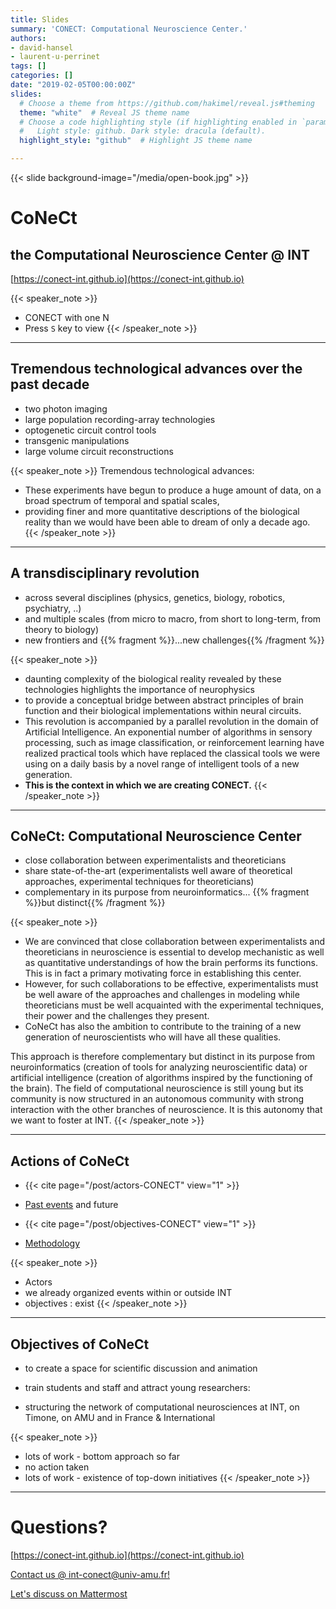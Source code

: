 ```yaml
---
title: Slides
summary: 'CONECT: Computational Neuroscience Center.'
authors:
- david-hansel
- laurent-u-perrinet
tags: []
categories: []
date: "2019-02-05T00:00:00Z"
slides:
  # Choose a theme from https://github.com/hakimel/reveal.js#theming
  theme: "white"  # Reveal JS theme name
  # Choose a code highlighting style (if highlighting enabled in `params.toml`)
  #   Light style: github. Dark style: dracula (default).
  highlight_style: "github"  # Highlight JS theme name  

---
```

{{< slide background-image="/media/open-book.jpg" >}}

# CoNeCt
## the **Co**mputational **Ne**uroscience **C**en**t**er @ INT

[https://conect-int.github.io](https://conect-int.github.io)


{{< speaker_note >}}
- CONECT with one N
- Press `S` key to view
{{< /speaker_note >}}

---

## Tremendous technological advances over the past decade

- two photon imaging
- large population recording-array technologies
- optogenetic circuit control tools
- transgenic manipulations
- large volume circuit reconstructions

{{< speaker_note >}}
Tremendous technological advances:

- These experiments have begun to produce a huge amount of data, on a broad spectrum of temporal and spatial scales,
- providing finer and more quantitative descriptions of the biological reality than we would have been able to dream of only a decade ago.
{{< /speaker_note >}}

---

## A transdisciplinary revolution

- across several disciplines (physics, genetics, biology, robotics, psychiatry, ..)
- and multiple scales (from micro to macro, from short to long-term, from theory to biology)
- new frontiers and {{% fragment %}}...new challenges{{% /fragment %}}

{{< speaker_note >}}
-  daunting complexity of the biological reality revealed by these technologies highlights the importance of neurophysics
- to provide a conceptual bridge between abstract principles of brain function and their biological implementations within neural circuits.
- This revolution is accompanied by a parallel revolution in the domain of Artificial Intelligence. An exponential number of algorithms in sensory processing, such as image classification, or reinforcement learning have realized practical tools which have replaced the classical tools we were using on a daily basis by a novel range of intelligent tools of a new generation.
- **This is the context in which we are creating CONECT.**
{{< /speaker_note >}}


---

##  CoNeCt: **Co**mputational **Ne**uroscience **C**en**t**er

- close collaboration between experimentalists and theoreticians
- share state-of-the-art (experimentalists well aware of theoretical approaches, experimental techniques for theoreticians)
- complementary in its purpose from neuroinformatics... {{% fragment %}}but distinct{{% /fragment %}}

{{< speaker_note >}}
- We are convinced that close collaboration between experimentalists and theoreticians in neuroscience is essential to develop mechanistic as well as quantitative understandings of how the brain performs its functions. This is in fact a primary motivating force in establishing this center.
- However, for such collaborations to be effective, experimentalists must be well aware of the approaches and challenges in modeling while theoreticians must be well acquainted with the experimental techniques, their power and the challenges they present.
- CoNeCt has also the ambition to contribute to the training of a new generation of neuroscientists who will have all these qualities.

This approach is therefore complementary but distinct in its purpose from neuroinformatics (creation of tools for analyzing neuroscientific data) or artificial intelligence (creation of algorithms inspired by the functioning of the brain). The field of computational neuroscience is still young but its community is now structured in an autonomous community with strong interaction with the other branches of neuroscience. It is this autonomy that we want to foster at INT.
{{< /speaker_note >}}

---

##  Actions of CoNeCt

* {{< cite page="/post/actors-CONECT" view="1" >}}

* [Past events](/event) and future

* {{< cite page="/post/objectives-CONECT" view="1" >}}

* [Methodology](https://amubox.univ-amu.fr/f/867023067)


{{< speaker_note >}}
- Actors
- we already organized events within or outside INT
- objectives : exist
{{< /speaker_note >}}


---

##  Objectives of CoNeCt

* to create a space for scientific discussion and animation

* train students and staff and attract young researchers:

* structuring the network of computational neurosciences at INT, on Timone, on AMU and in France & International


{{< speaker_note >}}
- lots of work - bottom approach so far
- no action taken
- lots of work - existence of top-down initiatives
{{< /speaker_note >}}

---

# Questions?

[https://conect-int.github.io](https://conect-int.github.io)

[Contact us @ int-conect@univ-amu.fr!](mailto://int-conect@univ-amu.fr)

[Let's discuss on Mattermost](https://framateam.org/int-marseille/channels/conect)

